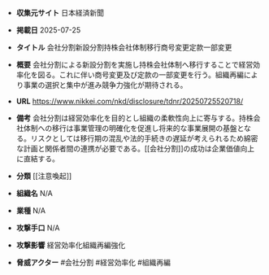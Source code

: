 - **収集元サイト**
日本経済新聞

- **掲載日**
2025-07-25

- **タイトル**
会社分割新設分割持株会社体制移行商号変更定款一部変更

- **概要**
会社分割による新設分割を実施し持株会社体制へ移行することで経営効率化を図る。これに伴い商号変更及び定款の一部変更を行う。組織再編により事業の選択と集中が進み競争力強化が期待される。

- **URL**
https://www.nikkei.com/nkd/disclosure/tdnr/20250725520718/

- **備考**
会社分割は経営効率化を目的とし組織の柔軟性向上に寄与する。持株会社体制への移行は事業管理の明確化を促進し将来的な事業展開の基盤となる。リスクとしては移行期の混乱や法的手続きの遅延が考えられるため綿密な計画と関係者間の連携が必要である。[[会社分割]]の成功は企業価値向上に直結する。

- **分類**
[[注意喚起]]

- **組織名**
N/A

- **業種**
N/A

- **攻撃手口**
N/A

- **攻撃影響**
経営効率化組織再編強化

- **脅威アクター**
#会社分割 #経営効率化 #組織再編
